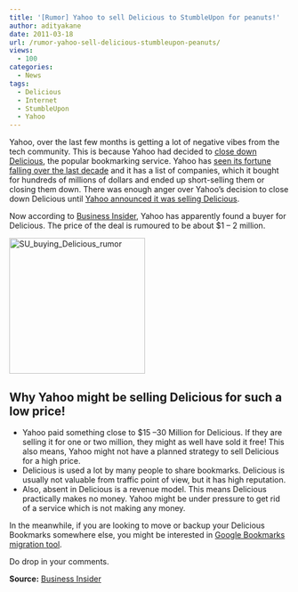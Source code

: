 ```yaml
---
title: '[Rumor] Yahoo to sell Delicious to StumbleUpon for peanuts!'
author: adityakane
date: 2011-03-18
url: /rumor-yahoo-sell-delicious-stumbleupon-peanuts/
views:
  - 100
categories:
  - News
tags:
  - Delicious
  - Internet
  - StumbleUpon
  - Yahoo
---
```

Yahoo, over the last few months is getting a lot of negative vibes from the tech community. This is because Yahoo had decided to [close down Delicious][1], the popular bookmarking service. Yahoo has [seen its fortune falling over the last decade][2] and it has a list of companies, which it bought for hundreds of millions of dollars and ended up short-selling them or closing them down. There was enough anger over Yahoo’s decision to close down Delicious until [Yahoo announced it was selling Delicious][3].

Now according to <a href="http://www.businessinsider.com/yahoo-selling-delicious-2011-3?op=1" onclick="_gaq.push(['_trackEvent', 'outbound-article', 'http://www.businessinsider.com/yahoo-selling-delicious-2011-3?op=1', 'Business Insider']);" target="_blank">Business Insider</a>, Yahoo has apparently found a buyer for Delicious. The price of the deal is rumoured to be about $1 &#8211; 2 million.

[<img style="background-image: none; padding-left: 0px; padding-right: 0px; display: inline; padding-top: 0px; border: 0px;" title="SU_buying_Delicious_rumor" src="http://cdn.devilsworkshop.org/files/2011/03/SU_buying_Delicious_rumor_thumb.png" border="0" alt="SU_buying_Delicious_rumor" width="244" height="244" />][4]

## Why Yahoo might be selling Delicious for such a low price!

  * Yahoo paid something close to $15 –30 Million for Delicious. If they are selling it for one or two million, they might as well have sold it free! This also means, Yahoo might not have a planned strategy to sell Delicious for a high price.
  * Delicious is used a lot by many people to share bookmarks. Delicious is usually not valuable from traffic point of view, but it has high reputation.
  * Also, absent in Delicious is a revenue model. This means Delicious practically makes no money. Yahoo might be under pressure to get rid of a service which is not making any money.

In the meanwhile, if you are looking to move or backup your Delicious Bookmarks somewhere else, you might be interested in [Google Bookmarks migration tool][5].

Do drop in your comments.

**Source:** <a href="http://www.businessinsider.com/yahoo-selling-delicious-2011-3?op=1" onclick="_gaq.push(['_trackEvent', 'outbound-article', 'http://www.businessinsider.com/yahoo-selling-delicious-2011-3?op=1', 'Business Insider']);" target="_blank">Business Insider</a>

 [1]: http://devilsworkshop.org/yahoo-cooking-delicious-demise/ "close down Delicious"
 [2]: http://devilsworkshop.org/fall-yahoos-empire-100-billion-22-billion/ "seen its fortune falling over the last decade "
 [3]: http://devilsworkshop.org/yahoo-delicious-closed-sale/
 [4]: http://cdn.devilsworkshop.org/files/2011/03/SU_buying_Delicious_rumor.png
 [5]: http://devilsworkshop.org/google-delicious-bookmarks-online-tool/ "Google Bookmarks migration tool"

